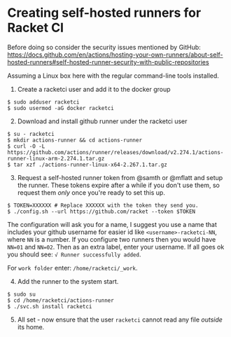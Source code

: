 # Creating self-hosted runners for Racket CI

Before doing so consider the security issues mentioned by GitHub:
https://docs.github.com/en/actions/hosting-your-own-runners/about-self-hosted-runners#self-hosted-runner-security-with-public-repositories

Assuming a Linux box here with the regular command-line tools installed.
1. Create a racketci user and add it to the docker group
```shell
$ sudo adduser racketci
$ sudo usermod -aG docker racketci
```

2. Download and install github runner under the racketci user
```
$ su - racketci
$ mkdir actions-runner && cd actions-runner
$ curl -O -L https://github.com/actions/runner/releases/download/v2.274.1/actions-runner-linux-arm-2.274.1.tar.gz
$ tar xzf ./actions-runner-linux-x64-2.267.1.tar.gz
```

3. Request a self-hosted runner token from @samth or @mflatt and setup the runner. These tokens expire after a while if you don't use them, so request them _only_ once you're ready to set this up.
```
$ TOKEN=XXXXXX # Replace XXXXXX with the token they send you.
$ ./config.sh --url https://github.com/racket --token $TOKEN
```

The configuration will ask you for a name, I suggest you use a name that includes your github username for easier id like `<username>-racketci-NN`, where `NN` is a number. If you configure two runners then you would have `NN=01` and `NN=02`.
Then as an extra label, enter your username. If all goes ok you should see: `√ Runner successfully added`.

For `work folder` enter: `/home/racketci/_work`.

4. Add the runner to the system start.

```shell
$ sudo su
$ cd /home/racketci/actions-runner
$ ./svc.sh install racketci
```

5. All set - now ensure that the user `racketci` cannot read any file *outside* its home.
